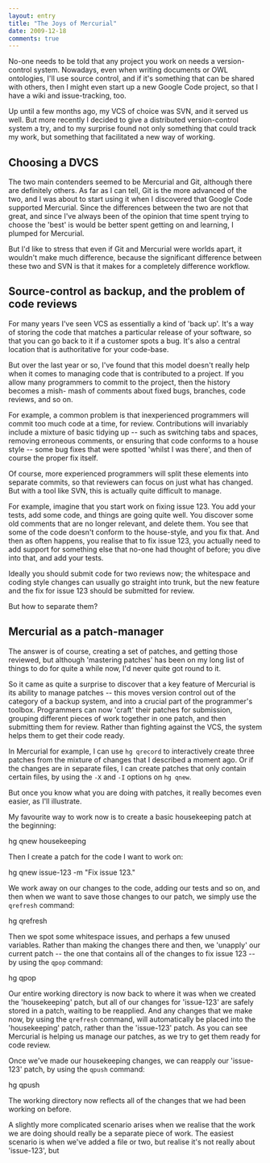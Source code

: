 ```yaml
---
layout: entry
title: "The Joys of Mercurial"
date: 2009-12-18
comments: true
---
```

No-one needs to be told that any project you work on needs a version-control
system. Nowadays, even when writing documents or OWL ontologies, I'll use
source control, and if it's something that can be shared with others, then I
might even start up a new Google Code project, so that I have a wiki and
issue-tracking, too.

<!-- more -->
  
Up until a few months ago, my VCS of choice was SVN, and it served us well.
But more recently I decided to give a distributed version-control system a
try, and to my surprise found not only something that could track my work, but
something that facilitated a new way of working.

  

## Choosing a DVCS

  
  
The two main contenders seemed to be Mercurial and Git, although there are
definitely others. As far as I can tell, Git is the more advanced of the two,
and I was about to start using it when I discovered that Google Code supported
Mercurial. Since the differences between the two are not that great, and since
I've always been of the opinion that time spent trying to choose the 'best' is
would be better spent getting on and learning, I plumped for Mercurial.

  
But I'd like to stress that even if Git and Mercurial were worlds apart, it
wouldn't make much difference, because the significant difference between
these two and SVN is that it makes for a completely difference workflow.

  

## Source-control as backup, and the problem of code reviews

  
  
For many years I've seen VCS as essentially a kind of 'back up'. It's a way of
storing the code that matches a particular release of your software, so that
you can go back to it if a customer spots a bug. It's also a central location
that is authoritative for your code-base.

  
But over the last year or so, I've found that this model doesn't really help
when it comes to managing code that is contributed to a project. If you allow
many programmers to commit to the project, then the history becomes a mish-
mash of comments about fixed bugs, branches, code reviews, and so on.

  
For example, a common problem is that inexperienced programmers will commit
too much code at a time, for review. Contributions will invariably include a
mixture of basic tidying up -- such as switching tabs and spaces, removing
erroneous comments, or ensuring that code conforms to a house style -- some
bug fixes that were spotted 'whilst I was there', and then of course the
proper fix itself.

  
Of course, more experienced programmers will split these elements into
separate commits, so that reviewers can focus on just what has changed. But
with a tool like SVN, this is actually quite difficult to manage.

  
For example, imagine that you start work on fixing issue 123. You add your
tests, add some code, and things are going quite well. You discover some old
comments that are no longer relevant, and delete them. You see that some of
the code doesn't conform to the house-style, and you fix that. And then as
often happens, you realise that to fix issue 123, you actually need to add
support for something else that no-one had thought of before; you dive into
that, and add your tests.

  
Ideally you should submit code for two reviews now; the whitespace and coding
style changes can usually go straight into trunk, but the new feature and the
fix for issue 123 should be submitted for review.

  
But how to separate them?

  

## Mercurial as a patch-manager

  
  
The answer is of course, creating a set of patches, and getting those
reviewed, but although 'mastering patches' has been on my long list of things
to do for quite a while now, I'd never quite got round to it.

  
So it came as quite a surprise to discover that a key feature of Mercurial is
its ability to manage patches -- this moves version control out of the
category of a backup system, and into a crucial part of the programmer's
toolbox. Programmers can now 'craft' their patches for submission, grouping
different pieces of work together in one patch, and then submitting them for
review. Rather than fighting against the VCS, the system helps them to get
their code ready.

  
In Mercurial for example, I can use `hg qrecord` to interactively create three
patches from the mixture of changes that I described a moment ago. Or if the
changes are in separate files, I can create patches that only contain certain
files, by using the `-X` and `-I` options on `hg qnew`.

  
But once you know what you are doing with patches, it really becomes even
easier, as I'll illustrate.

  
My favourite way to work now is to create a basic housekeeping patch at the
beginning:

  
  
hg qnew housekeeping

  
  
Then I create a patch for the code I want to work on:

  
  
hg qnew issue-123 -m "Fix issue 123."

  
  
We work away on our changes to the code, adding our tests and so on, and then
when we want to save those changes to our patch, we simply use the `qrefresh`
command:

  
  
hg qrefresh

  
  
Then we spot some whitespace issues, and perhaps a few unused variables.
Rather than making the changes there and then, we 'unapply' our current patch
-- the one that contains all of the changes to fix issue 123 -- by using the
`qpop` command:

  
  
hg qpop

  
  
Our entire working directory is now back to where it was when we created the
'housekeeping' patch, but all of our changes for 'issue-123' are safely stored
in a patch, waiting to be reapplied. And any changes that we make now, by
using the `qrefresh` command, will automatically be placed into the
'housekeeping' patch, rather than the 'issue-123' patch. As you can see
Mercurial is helping us manage our patches, as we try to get them ready for
code review.

  
Once we've made our housekeeping changes, we can reapply our 'issue-123'
patch, by using the `qpush` command:

  
  
hg qpush

  
  
The working directory now reflects all of the changes that we had been working
on before.

  
A slightly more complicated scenario arises when we realise that the work we
are doing should really be a separate piece of work. The easiest scenario is
when we've added a file or two, but realise it's not really about 'issue-123',
but

